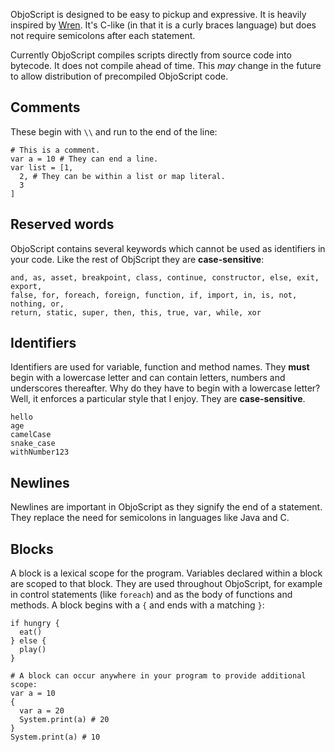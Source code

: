 ObjoScript is designed to be easy to pickup and expressive. It is heavily inspired by [Wren]. It's C-like (in that it is a curly braces language) but does not require semicolons after each statement.

Currently ObjoScript compiles scripts directly from source code into bytecode. It does not compile ahead of time. This _may_ change in the future to allow distribution of precompiled ObjoScript code.

## Comments
These begin with `\\` and run to the end of the line:

```objo
# This is a comment.
var a = 10 # They can end a line.
var list = [1, 
  2, # They can be within a list or map literal.
  3
]
```

## Reserved words
ObjoScript contains several keywords which cannot be used as identifiers in your code. Like the rest of ObjScript they are **case-sensitive**:

```objo
and, as, asset, breakpoint, class, continue, constructor, else, exit, export, 
false, for, foreach, foreign, function, if, import, in, is, not, nothing, or, 
return, static, super, then, this, true, var, while, xor
```

## Identifiers
Identifiers are used for variable, function and method names. They **must** begin with a lowercase letter and can contain letters, numbers and underscores thereafter. Why do they have to begin with a lowercase letter? Well, it enforces a particular style that I enjoy. They are **case-sensitive**.

```objo
hello
age
camelCase
snake_case
withNumber123
```

## Newlines
Newlines are important in ObjoScript as they signify the end of a statement. They replace the need for semicolons in languages like Java and C.

## Blocks
A block is a lexical scope for the program. Variables declared within a block are scoped to that block. They are used throughout ObjoScript, for example in control statements (like `foreach`) and as the body of functions and methods. A block begins with a `{` and ends with a matching `}`:

```objo
if hungry {
  eat()
} else {
  play()
}

# A block can occur anywhere in your program to provide additional scope:
var a = 10
{
  var a = 20
  System.print(a) # 20
}
System.print(a) # 10
```

[Wren]: https://wren.io